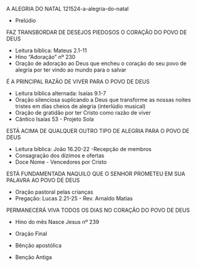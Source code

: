 A ALEGRIA DO NATAL
121524-a-alegria-do-natal

- Prelúdio 

FAZ TRANSBORDAR DE DESEJOS PIEDOSOS O CORAÇÃO DO POVO DE DEUS 
- Leitura bíblica: Mateus 2.1-11
- Hino “Adoração” nº 230
- Oração de adoração ao Deus que encheu o coração do seu povo de alegria por ter vindo ao mundo para o salvar 

É A PRINCIPAL RAZÃO DE VIVER PARA O POVO DE DEUS 
- Leitura bíblica alternada: Isaías 9.1-7
- Oração silenciosa suplicando a Deus que transforme as nossas noites tristes em dias cheios de alegria (interlúdio musical)
- Oração de gratidão por ter Cristo como razão de viver
- Cântico Isaías 53 - Projeto Sola

ESTÁ ACIMA DE QUALQUER OUTRO TIPO DE ALEGRIA PARA O POVO DE DEUS 
- Leitura bíblica: João 16.20-22
-Recepção de membros 
- Consagração dos dízimos e ofertas 
-  Doce Nome - Vencedores por Cristo

ESTÁ FUNDAMENTADA NAQUILO QUE O SENHOR PROMETEU EM SUA PALAVRA AO POVO DE DEUS
- Oração pastoral pelas crianças
- Pregação: Lucas 2.21-25 - Rev. Arnaldo Matias

PERMANECERÁ VIVA TODOS OS DIAS NO CORAÇÃO DO POVO DE DEUS 
- Hino do mês Nasce Jesus nº 239
- Oração Final
- Bênção apostólica

- Benção Antiga